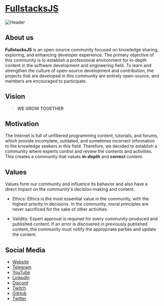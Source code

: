 <h1><a href="https://fullstacksjs.com">FullstacksJS</a></h1>

![Header](https://raw.githubusercontent.com/fullstacksjs/fullstacksjs/main/assets/header.webp)

## About us


**FullstacksJS** is an open-source community focused on knowledge sharing, exploring, and enhancing developer experience. The primary objective of this community is to establish a professional environment for in-depth content in the software development and engineering field.
To learn and strengthen the culture of open-source development and contribution, the projects that are developed in this community are entirely open-source, and members are encouraged to participate.

## Vision

> **WE GROW TOGETHER**

## Motivation

The Internet is full of unfiltered programming content, tutorials, and forums, which provide incomplete, outdated, and sometimes incorrect information to the knowledge seekers in this field. Therefore, we decided to establish a community where experts control and review the contents and activities. This creates a community that values **in-depth** and **correct** content.

## Values

Values form our community and influence its behavior and also have a direct impact on the community's decision-making and content.

* Ethics: Ethics is the most essential value in the community, with the highest priority in decisions. In the community, moral principles are never sacrificed for the sake of other activities.

* Validity: Expert approval is required for every community-produced and published content. If an error is discovered in previously published content, the community must notify the appropriate parties and update the content.

## Social Media

- [Website](https://fullstacksjs.com/)
- [Telegram](https://t.me/fullstacksjs)
- [YouTube](https://www.youtube.com/c/@FullstacksJS)
- [LinkedIn](https://www.linkedin.com/company/fullstacksjs/)
- [Discord](https://kutt.it/fsk-discord)
- [Twitch](https://www.twitch.tv/fullstacksjs)
- [GitHub](https://github.com/fullstacksjs)
- [Twitter](https://twitter.com/fullstacksjs)
